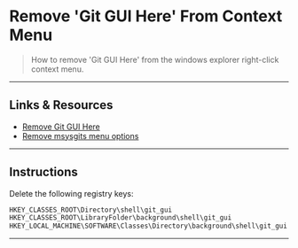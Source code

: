 # Remove 'Git GUI Here' From Context Menu

> How to remove 'Git GUI Here' from the windows explorer right-click context menu.
---

## Links & Resources

- [Remove Git GUI Here](https://www.reddit.com/r/git/comments/a8lk83/how_do_i_remove_git_gui_here_and_git_bash_here/)
- [Remove msysgits menu options](https://stackoverflow.com/questions/2459763/how-do-i-remove-msysgits-right-click-menu-options)

---

## Instructions

Delete the following registry keys:

```md
HKEY_CLASSES_ROOT\Directory\shell\git_gui
HKEY_CLASSES_ROOT\LibraryFolder\background\shell\git_gui
HKEY_LOCAL_MACHINE\SOFTWARE\Classes\Directory\background\shell\git_gui
```

---
